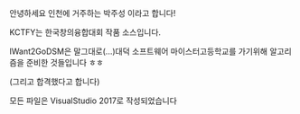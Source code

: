 안녕하세요 인천에 거주하는 박주성 이라고 합니다!

KCTFY는 한국창의융합대회 작품 소스입니다.

IWant2GoDSM은 말그대로(...)대덕 소프트웨어 마이스터고등학교를 가기위해 알고리즘을 준비한 것들입니다 ㅎㅎ

(그리고 합격했다고 합니다)

모든 파일은 VisualStudio 2017로 작성되었습니다
